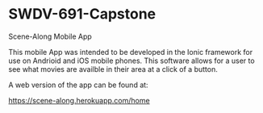 # SWDV-691-Capstone
Scene-Along Mobile App

This mobile App was intended to be developed in the Ionic framework for use on Andrioid and iOS mobile phones. This software allows for a user to see what movies are availble in their area at a click of a button. 

A web version of the app can be found at:

https://scene-along.herokuapp.com/home
